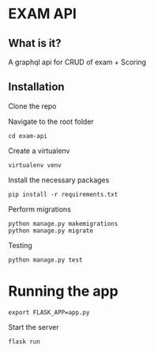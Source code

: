 # EXAM API


## What is it?

A graphql api for CRUD of exam + Scoring

## Installation

Clone the repo

Navigate to the root folder

```cd exam-api ```

Create a virtualenv

```virtualenv venv```

Install the necessary packages

```pip install -r requirements.txt```

Perform migrations

```
python manage.py makemigrations
python manage.py migrate
```

Testing

```python manage.py test```

# Running the app

```export FLASK_APP=app.py```

Start the server

```flask run```

